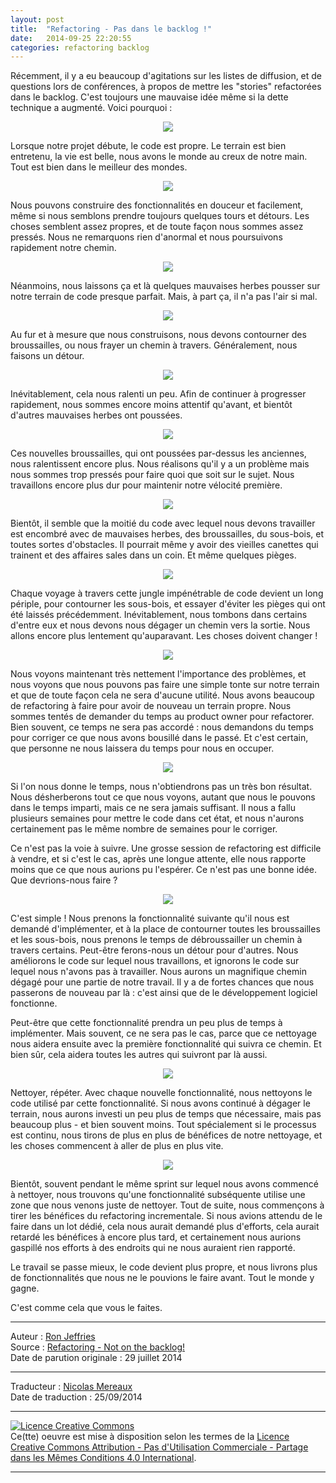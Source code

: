 ```yaml
---
layout: post
title:  "Refactoring - Pas dans le backlog !"
date:   2014-09-25 22:20:55
categories: refactoring backlog
---
```

Récemment, il y a eu beaucoup d'agitations sur les listes de diffusion, et de questions lors de conférences, à propos de mettre les "stories" refactorées dans le backlog. C'est toujours une mauvaise idée même si la dette technique a augmenté. Voici pourquoi : 

<div align="center">
    <img src="/assets/refactoring_pas_dans_le_backlog/Ref01.jpg" />
</div>

Lorsque notre projet débute, le code est propre. Le terrain est bien entretenu, la vie est belle, nous avons le monde au creux de notre main. Tout est bien dans le meilleur des mondes.

<div align="center">
  <img src="/assets/refactoring_pas_dans_le_backlog/Ref02.jpg" />
</div>

Nous pouvons construire des fonctionnalités en douceur et facilement, même si nous semblons prendre toujours quelques tours et détours. Les choses semblent assez propres, et de toute façon nous sommes assez pressés. Nous ne remarquons rien d'anormal et nous poursuivons rapidement notre chemin. 

<div align="center">
  <img src="/assets/refactoring_pas_dans_le_backlog/Ref03.jpg" />
</div>

Néanmoins, nous laissons ça et là quelques mauvaises herbes pousser sur notre terrain de code presque parfait. Mais, à part ça, il n'a pas l'air si mal.

<div align="center">
  <img src="/assets/refactoring_pas_dans_le_backlog/Ref04.jpg" />
</div>

Au fur et à mesure que nous construisons, nous devons contourner des broussailles, ou  nous frayer un chemin à travers. Généralement, nous faisons un détour.

<div align="center">
  <img src="/assets/refactoring_pas_dans_le_backlog/Ref05.jpg" />
</div>

Inévitablement, cela nous ralenti un peu. Afin de continuer à progresser rapidement, nous sommes encore moins attentif qu'avant, et bientôt d'autres mauvaises herbes ont poussées.

<div align="center">
  <img src="/assets/refactoring_pas_dans_le_backlog/Ref06.jpg" />
</div>

Ces nouvelles broussailles, qui ont poussées par-dessus les anciennes, nous ralentissent encore plus. Nous réalisons qu'il y a un problème mais nous sommes trop pressés pour faire quoi que soit sur le sujet. Nous travaillons encore plus dur pour maintenir notre vélocité première.

<div align="center">
  <img src="/assets/refactoring_pas_dans_le_backlog/Ref07.jpg" />
</div>

Bientôt, il semble que la moitié du code avec lequel nous devons travailler est encombré avec de mauvaises herbes, des broussailles, du sous-bois, et toutes sortes d'obstacles. Il pourrait même y avoir des vieilles canettes qui trainent et des affaires sales dans un coin. Et même quelques pièges.

<div align="center">
  <img src="/assets/refactoring_pas_dans_le_backlog/Ref08.jpg" />
</div>

Chaque voyage à travers cette jungle impénétrable de code devient un long périple, pour contourner les sous-bois, et essayer d'éviter les pièges qui ont été laissés précédemment. Inévitablement, nous tombons dans certains d'entre eux et nous devons nous dégager un chemin vers la sortie. Nous allons encore plus lentement qu'auparavant. Les choses doivent changer !

<div align="center">
  <img src="/assets/refactoring_pas_dans_le_backlog/Ref09.jpg" />
</div>

Nous voyons maintenant très nettement l'importance des problèmes, et nous voyons que nous pouvons pas faire une simple tonte sur notre terrain et que de toute façon cela ne sera d'aucune utilité. Nous avons beaucoup de refactoring à faire pour avoir de nouveau un terrain propre. Nous sommes tentés de demander du temps au product owner pour refactorer. Bien souvent, ce temps ne sera pas accordé : nous demandons du temps pour corriger ce que nous avons bousillé dans le passé. Et c'est certain, que personne ne nous laissera du temps pour nous en occuper.

<div align="center">
  <img src="/assets/refactoring_pas_dans_le_backlog/Ref10.jpg" />
</div>

Si l'on nous donne le temps, nous n'obtiendrons pas un très bon résultat. Nous désherberons tout ce que nous voyons, autant que nous le pouvons dans le temps imparti, mais ce ne sera jamais suffisant. Il nous a fallu plusieurs semaines pour mettre le code dans cet état, et nous n'aurons certainement pas le même nombre de semaines pour le corriger.

Ce n'est pas la voie à suivre. Une grosse session de refactoring est difficile à vendre, et si c'est le cas, après une longue attente, elle nous rapporte moins que ce que nous aurions pu l'espérer. Ce n'est pas une bonne idée. Que devrions-nous faire ?

<div align="center">
  <img src="/assets/refactoring_pas_dans_le_backlog/RefA1.jpg" />
</div>

C'est simple ! Nous prenons la fonctionnalité suivante qu'il nous est demandé d'implémenter, et à la place de contourner toutes les broussailles et les sous-bois, nous prenons le temps de débroussailler un chemin à travers certains. Peut-être ferons-nous un détour pour d'autres. Nous améliorons le code sur lequel nous travaillons, et ignorons le code sur lequel nous n'avons pas à travailler. Nous aurons un magnifique chemin dégagé pour une partie de notre travail. Il y a de fortes chances que nous passerons de nouveau par là : c'est ainsi que de le développement logiciel fonctionne.

Peut-être que cette fonctionnalité prendra un peu plus de temps à implémenter. Mais souvent, ce ne sera pas le cas, parce que ce nettoyage nous aidera ensuite avec la première fonctionnalité qui suivra ce chemin. Et bien sûr, cela aidera toutes les autres qui suivront par là aussi.

<div align="center">
  <img src="/assets/refactoring_pas_dans_le_backlog/RefA2.jpg" />
</div>

Nettoyer, répéter. Avec chaque nouvelle fonctionnalité, nous nettoyons le code utilisé par cette fonctionnalité. Si nous avons continué à dégager le terrain, nous aurons investi un peu plus de temps que nécessaire, mais pas beaucoup plus - et bien souvent moins. Tout spécialement si le processus est continu, nous tirons de plus en plus de bénéfices de notre nettoyage, et les choses commencent à aller de plus en plus vite.

<div align="center">
  <img src="/assets/refactoring_pas_dans_le_backlog/RefA3.jpg" />
</div>

Bientôt, souvent pendant le même sprint sur lequel nous avons commencé à nettoyer, nous trouvons qu'une fonctionnalité subséquente utilise une zone que nous venons juste de nettoyer. Tout de suite, nous commençons à tirer les bénéfices du refactoring incrementale. Si nous avions attendu de le faire dans un lot dédié, cela nous aurait demandé plus d'efforts, cela aurait retardé les bénéfices à encore plus tard, et certainement nous aurions gaspillé nos efforts à des endroits qui ne nous auraient rien rapporté.

Le travail se passe mieux, le code devient plus propre, et nous livrons plus de fonctionnalités que nous ne le pouvions le faire avant. Tout le monde y gagne.

C'est comme cela que vous le faites.

---
Auteur : [Ron Jeffries](http://www.xprogramming.com/)  
Source : [Refactoring - Not on the backlog!](http://xprogramming.com/articles/refactoring-not-on-the-backlog/)  
Date de parution originale : 29 juillet 2014  

---
Traducteur : [Nicolas Mereaux](http://www.les-traducteurs-agiles.org/traducteurs.html)  
Date de traduction : 25/09/2014  

---

<a rel="license" href="http://creativecommons.org/licenses/by-nc-sa/4.0/"><img alt="Licence Creative Commons" style="border-width:0" src="http://i.creativecommons.org/l/by-nc-sa/4.0/88x31.png" /></a><br />Ce(tte) oeuvre est mise à disposition selon les termes de la <a rel="license" href="http://creativecommons.org/licenses/by-nc-sa/4.0/">Licence Creative Commons Attribution - Pas d'Utilisation Commerciale - Partage dans les Mêmes Conditions 4.0 International</a>.

---